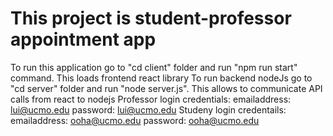 # This project is student-professor appointment app
To run this application go to "cd client" folder and run "npm run start" command. This loads frontend react library
To run backend nodeJs go to "cd server" folder and run "node server.js". This allows to communicate API calls from react to nodejs
Professor login credentials: 
  emailaddress: lui@ucmo.edu
  password: lui@ucmo.edu
Studeny login credentails:
  emailaddress: ooha@ucmo.edu
  password: ooha@ucmo.edu

